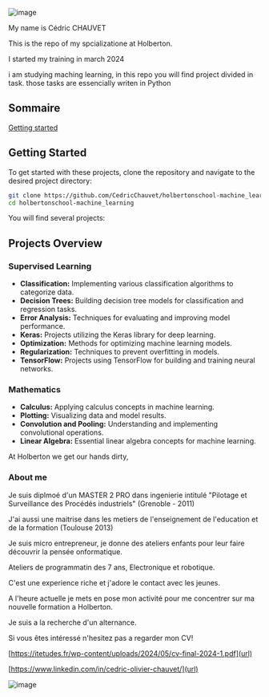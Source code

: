 


![image](https://github.com/CedricChauvet/holbertonschool-machine_learning/assets/16280142/9d2c3fa0-6e47-4bef-b3ba-fdf00036ddfb)

My name is Cédric CHAUVET

This is the repo of my spcializatione at Holberton.

I started my training in march 2024

i am studying maching learning, in this repo  you will find project divided in task. those tasks are essencially writen in Python

## Sommaire
[Getting started](https://github.com/CedricChauvet/holbertonschool-machine_learning/blob/main/README.md#projects-overview)

## Getting Started
To get started with these projects, clone the repository and navigate to the desired project directory:

```bash
git clone https://github.com/CedricChauvet/holbertonschool-machine_learning.git
cd holbertonschool-machine_learning
```


You will find several projects:

## Projects Overview
### Supervised Learning
- **Classification:** Implementing various classification algorithms to categorize data.
- **Decision Trees:** Building decision tree models for classification and regression tasks.
- **Error Analysis:** Techniques for evaluating and improving model performance.
- **Keras:** Projects utilizing the Keras library for deep learning.
- **Optimization:** Methods for optimizing machine learning models.
- **Regularization:** Techniques to prevent overfitting in models.
- **TensorFlow:** Projects using TensorFlow for building and training neural networks.

### Mathematics
- **Calculus:** Applying calculus concepts in machine learning.
- **Plotting:** Visualizing data and model results.
- **Convolution and Pooling:** Understanding and implementing convolutional operations.
- **Linear Algebra:** Essential linear algebra concepts for machine learning.
  

At Holberton we get our hands dirty, 


### About me
Je suis diplmoé d'un MASTER 2 PRO dans ingenierie intitulé "Pilotage et Surveillance des Procédés industriels" (Grenoble - 2011)

J'ai aussi une maitrise dans les metiers de l'enseignement de l'education et de la formation (Toulouse 2013)

Je suis micro entrepreneur, je donne des ateliers enfants pour leur faire découvrir la pensée onformatique.

Ateliers de programmatin des 7 ans, Electronique et robotique.

C'est une experience riche et j'adore le contact avec les jeunes.

A l'heure actuelle je mets en pose mon activité pour me concentrer sur ma nouvelle formation a Holberton.

Je suis a la recherche d'un alternance.

Si vous êtes intéressé  n'hesitez pas a regarder mon CV!

[https://itetudes.fr/wp-content/uploads/2024/05/cv-final-2024-1.pdf](url)

[https://www.linkedin.com/in/cedric-olivier-chauvet/](url)



![image](https://github.com/CedricChauvet/holbertonschool-machine_learning/assets/16280142/2ad29605-e8f4-4d72-80ac-b2fa61f3f426)


